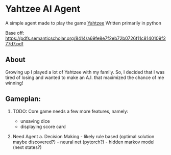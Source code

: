 # Yahtzee AI Agent

A simple agent made to play the game [Yahtzee](https://en.wikipedia.org/wiki/Yahtzee)
Written primarily in python

Base off: https://pdfs.semanticscholar.org/8414/a69fe8e7f2eb72b0726f11c8140109f277d7.pdf

## About

Growing up I played a lot of Yahtzee with my family.  So, I decided that I was
tired of losing and wanted to make an A.I. that maximized the chance of me 
winning!

## Gameplan:
1. TODO: Core game needs a few more features, namely:
	- unsaving dice
	- displaying score card
	
2. Need Agent
	a. Decision Making
		- likely rule based (optimal solution maybe discovered?)
		- neural net (pytorch?)
		- hidden markov model (next states?)